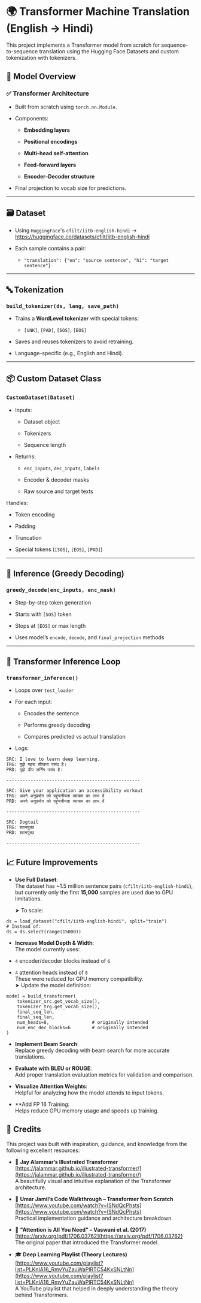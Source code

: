 # **🌍 Transformer Machine Translation (English → Hindi)**

This project implements a Transformer model from scratch for sequence-to-sequence translation using the Hugging Face Datasets and custom tokenization with tokenizers.

## 🧠 Model Overview

### ✅ Transformer Architecture

- Built from scratch using `torch.nn.Module`.
    
- Components:
    
    - **Embedding layers**
        
    - **Positional encodings**
        
    - **Multi-head self-attention**
        
    - **Feed-forward layers**
        
    - **Encoder–Decoder structure**
        
- Final projection to vocab size for predictions.
    

---

## 🗃️ Dataset

- Using `HuggingFace`'s `cfilt/iitb-english-hindi` -> https://huggingface.co/datasets/cfilt/iitb-english-hindi

    
- Each sample contains a pair:
    
    - `"translation": {"en": "source sentence", "hi": "target sentence"}`
        

---

## 🔤 Tokenization

### `build_tokenizer(ds, lang, save_path)`

- Trains a **WordLevel tokenizer** with special tokens:
    
    - `[UNK]`, `[PAD]`, `[SOS]`, `[EOS]`
        
- Saves and reuses tokenizers to avoid retraining.
    
- Language-specific (e.g., English and Hindi).
    

---

## 📦 Custom Dataset Class

### `CustomDataset(Dataset)`

- Inputs:
    
    - Dataset object
        
    - Tokenizers
        
    - Sequence length
        
- Returns:
    
    - `enc_inputs`, `dec_inputs`, `labels`
        
    - Encoder & decoder masks
        
    - Raw source and target texts
        

Handles:

- Token encoding
    
- Padding
    
- Truncation
    
- Special tokens (`[SOS]`, `[EOS]`, `[PAD]`)
    

---

## 🔁 Inference (Greedy Decoding)

### `greedy_decode(enc_inputs, enc_mask)`

- Step-by-step token generation
    
- Starts with `[SOS]` token
    
- Stops at `[EOS]` or max length
    
- Uses model’s `encode`, `decode`, and `final_projection` methods
    

---


## 🚀 Transformer Inference Loop

### `transformer_inference()`

- Loops over `test_loader`
    
- For each input:
    
    - Encodes the sentence
        
    - Performs greedy decoding
        
    - Compares predicted vs actual translation
        
- Logs:

```
SRC: I love to learn deep learning.
TRG: मुझे गहरा सीखना पसंद है।
PRD: मुझे डीप लर्निंग पसंद है।

--------------------------------------------------

SRC: Give your application an accessibility workout
TRG: अपने अनुप्रयोग को पहुंचनीयता व्यायाम का लाभ दें
PRD: अपने अनुप्रयोग को पहुंचनीयता व्यायाम का लाभ दें

--------------------------------------------------

SRC: Dogtail
TRG: श्वानपुच्छ
PRD: श्वानपुच्छ

--------------------------------------------------
```

## 📈 Future Improvements

- **Use Full Dataset**:  
    The dataset has ~1.5 million sentence pairs (`cfilt/iitb-english-hindi`), but currently only the first **15,000** samples are used due to GPU limitations.  

    ➤ To scale:
```
ds = load_dataset("cfilt/iitb-english-hindi", split="train")
# Instead of:
ds = ds.select(range(15000))
```

* **Increase Model Depth & Width**:  
The model currently uses:

- `4` encoder/decoder blocks instead of `6`
    
- `4` attention heads instead of `8`  
    These were reduced for GPU memory compatibility.  
    ➤ Update the model definition:

```
model = build_transformer(
    tokenizer_src.get_vocab_size(),
    tokenizer_trg.get_vocab_size(),
    final_seq_len,
    final_seq_len,
    num_heads=8,                # originally intended
    num_enc_dec_blocks=6        # originally intended
)
```

- **Implement Beam Search**:  
    Replace greedy decoding with beam search for more accurate translations.
    
- **Evaluate with BLEU or ROUGE**:  
    Add proper translation evaluation metrics for validation and comparison.
    
- **Visualize Attention Weights**:  
    Helpful for analyzing how the model attends to input tokens.
    
- **Add FP 16 Training:  
    Helps reduce GPU memory usage and speeds up training.


## 🤝 Credits

This project was built with inspiration, guidance, and knowledge from the following excellent resources:

- 📘 **Jay Alammar’s Illustrated Transformer**  
    [https://jalammar.github.io/illustrated-transformer/](https://jalammar.github.io/illustrated-transformer/)  
    A beautifully visual and intuitive explanation of the Transformer architecture.
    
- 🎥 **Umar Jamil’s Code Walkthrough – Transformer from Scratch**  
    [https://www.youtube.com/watch?v=ISNdQcPhsts](https://www.youtube.com/watch?v=ISNdQcPhsts)  
    Practical implementation guidance and architecture breakdown.
    
- 📄 **"Attention is All You Need" – Vaswani et al. (2017)**  
    [https://arxiv.org/pdf/1706.03762](https://arxiv.org/pdf/1706.03762)  
    The original paper that introduced the Transformer model.
    
- 🎓 **Deep Learning Playlist (Theory Lectures)**  
    [https://www.youtube.com/playlist?list=PLKnIA16_RmvYuZauWaPlRTC54KxSNLtNn](https://www.youtube.com/playlist?list=PLKnIA16_RmvYuZauWaPlRTC54KxSNLtNn)  
    A YouTube playlist that helped in deeply understanding the theory behind Transformers.
